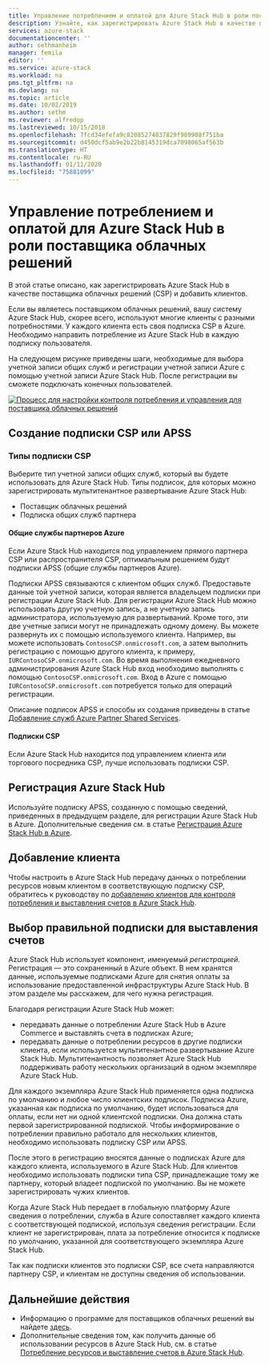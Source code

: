 ```yaml
---
title: Управление потреблением и оплатой для Azure Stack Hub в роли поставщика облачных решений | Документация Майкрософт
description: Узнайте, как зарегистрировать Azure Stack Hub в качестве поставщика облачных решений (CSP) и добавить клиентов для выставления счетов.
services: azure-stack
documentationcenter: ''
author: sethmanheim
manager: femila
editor: ''
ms.service: azure-stack
ms.workload: na
pms.tgt_pltfrm: na
ms.devlang: na
ms.topic: article
ms.date: 10/02/2019
ms.author: sethm
ms.reviewer: alfredop
ms.lastreviewed: 10/15/2018
ms.openlocfilehash: 7fcd34efefa9c82085274837829f989908f751ba
ms.sourcegitcommit: d450dcf5ab9e2b22b8145319dca7098065af563b
ms.translationtype: HT
ms.contentlocale: ru-RU
ms.lasthandoff: 01/11/2020
ms.locfileid: "75881099"
---
```

# <a name="manage-usage-and-billing-for-azure-stack-hub-as-a-cloud-solution-provider"></a>Управление потреблением и оплатой для Azure Stack Hub в роли поставщика облачных решений

В этой статье описано, как зарегистрировать Azure Stack Hub в качестве поставщика облачных решений (CSP) и добавить клиентов.

Если вы являетесь поставщиком облачных решений, вашу систему Azure Stack Hub, скорее всего, используют многие клиенты с разными потребностями. У каждого клиента есть своя подписка CSP в Azure. Необходимо направить потребление из Azure Stack Hub в каждую подписку пользователя.

На следующем рисунке приведены шаги, необходимые для выбора учетной записи общих служб и регистрации учетной записи Azure с помощью учетной записи Azure Stack Hub. После регистрации вы сможете подключать конечных пользователей.

[![Процесс для настройки контроля потребления и управления для поставщика облачных решений](media/azure-stack-add-manage-billing-as-a-csp/process-add-useage-as-a-csp.png "Процесс для настройки контроля потребления и управления для поставщика облачных решений")](media/azure-stack-add-manage-billing-as-a-csp/process-add-useage-as-a-csp.png#lightbox)

## <a name="create-a-csp-or-apss-subscription"></a>Создание подписки CSP или APSS

### <a name="csp-subscription-types"></a>Типы подписки CSP

Выберите тип учетной записи общих служб, который вы будете использовать для Azure Stack Hub. Типы подписок, для которых можно зарегистрировать мультитенантное развертывание Azure Stack Hub:

- Поставщик облачных решений
- Подписка общих служб партнера

#### <a name="azure-partner-shared-services"></a>Общие службы партнеров Azure

Если Azure Stack Hub находится под управлением прямого партнера CSP или распространителя CSP, оптимальным решением будут подписки APSS (общие службы партнеров Azure).

Подписки APSS связываются с клиентом общих служб. Предоставьте данные той учетной записи, которая является владельцем подписки при регистрации Azure Stack Hub. Для регистрации Azure Stack Hub можно использовать другую учетную запись, а не учетную запись администратора, используемую для развертываний. Кроме того, эти две учетные записи могут не принадлежать одному домену. Вы можете развернуть их с помощью используемого клиента. Например, вы можете использовать `ContosoCSP.onmicrosoft.com`, а затем выполнить регистрацию с помощью другого клиента, к примеру, `IURContosoCSP.onmicrosoft.com`. Во время выполнения ежедневного администрирования Azure Stack Hub вход необходимо выполнять с помощью `ContosoCSP.onmicrosoft.com`. Вход в Azure с помощью `IURContosoCSP.onmicrosoft.com` потребуется только для операций регистрации.

Описание подписок APSS и способы их создания приведены в статье [Добавление служб Azure Partner Shared Services](/partner-center/shared-services).

#### <a name="csp-subscriptions"></a>Подписки CSP

Если Azure Stack Hub находится под управлением клиента или торгового посредника CSP, лучше использовать подписки CSP.

## <a name="register-azure-stack-hub"></a>Регистрация Azure Stack Hub

Используйте подписку APSS, созданную с помощью сведений, приведенных в предыдущем разделе, для регистрации Azure Stack Hub в Azure. Дополнительные сведения см. в статье [Регистрация Azure Stack Hub в Azure](azure-stack-registration.md).

## <a name="add-end-customer"></a>Добавление клиента

Чтобы настроить в Azure Stack Hub передачу данных о потреблении ресурсов новым клиентом в соответствующую подписку CSP, обратитесь к руководству по [добавлению клиентов для контроля потребления и выставления счетов в Azure Stack Hub](azure-stack-csp-howto-register-tenants.md).

## <a name="charge-the-right-subscriptions"></a>Выбор правильной подписки для выставления счетов

Azure Stack Hub использует компонент, именуемый *регистрацией*. Регистрация — это сохраненный в Azure объект. В нем хранятся данные, используемые подписками Azure для снятия оплаты за использование предоставленной инфраструктуры Azure Stack Hub. В этом разделе мы расскажем, для чего нужна регистрация.

Благодаря регистрации Azure Stack Hub может:

- передавать данные о потреблении Azure Stack Hub в Azure Commerce и выставлять счета в подписках Azure;
- передавать данные о потреблении ресурсов в другие подписки клиента, если используется мультитенантное развертывание Azure Stack Hub. Мультитенантность позволяет Azure Stack Hub поддерживать работу нескольких организаций в одном экземпляре Azure Stack Hub.

Для каждого экземпляра Azure Stack Hub применяется одна подписка по умолчанию и любое число клиентских подписок. Подписка Azure, указанная как подписка по умолчанию, будет использоваться для оплаты, если нет ни одной клиентской подписки. Она должна стать первой зарегистрированной подпиской. Чтобы информирование о потреблении правильно работало для нескольких клиентов, необходимо использовать подписку CSP или APSS.

После этого в регистрацию вносятся данные о подписках Azure для каждого клиента, используемого в Azure Stack Hub. Для клиентов необходимо использовать подписки типа CSP, принадлежащие тому же партнеру, который владеет подпиской по умолчанию. Вы не можете зарегистрировать чужих клиентов.

Когда Azure Stack Hub передает в глобальную платформу Azure сведения о потреблении, служба в Azure сопоставляет каждого клиента с соответствующей подпиской, используя сведения регистрации. Если клиент не зарегистрирован, плата за потребление относится к подписке по умолчанию, указанной для соответствующего экземпляра Azure Stack Hub.

Так как подписки клиентов это подписки CSP, все счета направляются партнеру CSP, и клиентам не доступны сведения об использовании.

## <a name="next-steps"></a>Дальнейшие действия

- Информацию о программе для поставщиков облачных решений вы найдете [здесь](https://partner.microsoft.com/solutions/microsoft-cloud-solutions).
- Дополнительные сведения том, как получить данные об использовании ресурсов в Azure Stack Hub, см. в статье [Потребление ресурсов и выставление счетов в Azure Stack Hub](azure-stack-billing-and-chargeback.md).
